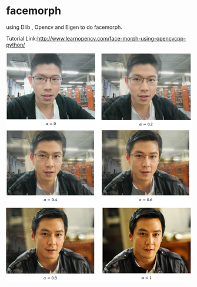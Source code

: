 # facemorph
using Dlib , Opencv and Eigen to do facemorph.

Tutorial Link:http://www.learnopencv.com/face-morph-using-opencvcpp-python/

![image](https://github.com/YiYiXia/facemorph/raw/master/1.PNG)
